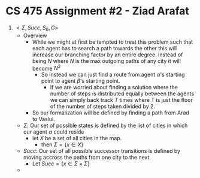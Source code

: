 # CS 475 Assignment #2 - Ziad Arafat

1. $<\Sigma, Succ, S_0,G>$
   - Overview
      - While we might at first be tempted to treat this problem such that each agent has to search a path towards the other this will increase our branching factor by an entire degree. Instead of being $N$ where $N$ is the max outgoing paths of any city it will become $N^2$
        - So instead we can just find a route from agent $\alpha$'s starting point to agent $\beta$'s starting point. 
          - If we are worried about finding a solution where the number of steps is distributed equally between the agents we can simply back track $T$ times where T is just the floor of the number of steps taken divided by 2.
      - So our formalization will be defined by finding a path from Arad to Vaslui.
   - $\Sigma$: Our set of possible states is defined by the list of cities in which our agent $\alpha$ could reside
     - let $X$ be a set of all cities in the map.
       - then $\Sigma=\{x \in X\}$
   - $Succ$: Our set of all possible successor transitions is defined by moving accross the paths from one city to the next.
     - Let $Succ=\{x\in \Sigma\times\Sigma\}$
   - 
